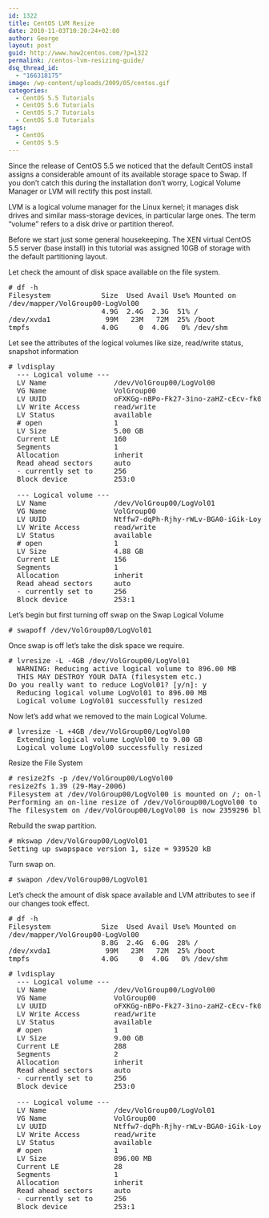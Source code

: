 ```yaml
---
id: 1322
title: CentOS LVM Resize
date: 2010-11-03T10:20:24+02:00
author: George
layout: post
guid: http://www.how2centos.com/?p=1322
permalink: /centos-lvm-resizing-guide/
dsq_thread_id:
  - "166318175"
image: /wp-content/uploads/2009/05/centos.gif
categories:
  - CentOS 5.5 Tutorials
  - CentOS 5.6 Tutorials
  - CentOS 5.7 Tutorials
  - CentOS 5.8 Tutorials
tags:
  - CentOS
  - CentOS 5.5
---
```

Since the release of CentOS 5.5 we noticed that the default CentOS install assigns a considerable amount of its available storage space to Swap. If you don&#8217;t catch this during the installation don&#8217;t worry, Logical Volume Manager or LVM will rectify this post install.

LVM is a logical volume manager for the Linux kernel; it manages disk drives and similar mass-storage devices, in particular large ones. The term &#8220;volume&#8221; refers to a disk drive or partition thereof.  
<!--more-->

Before we start just some general housekeeping. The XEN virtual CentOS 5.5 server (base install) in this tutorial was assigned 10GB of storage with the default partitioning layout.

Let check the amount of disk space available on the file system.

<pre class="toolbar:2 nums:false nums-toggle:false theme:github font:droid-sans-mono whitespace-before:1 whitespace-after:1 lang:default decode:true"># df -h
Filesystem            Size  Used Avail Use% Mounted on
/dev/mapper/VolGroup00-LogVol00
                      4.9G  2.4G  2.3G  51% /
/dev/xvda1             99M   23M   72M  25% /boot
tmpfs                 4.0G     0  4.0G   0% /dev/shm
</pre>

Let see the attributes of the logical volumes like size, read/write status, snapshot information

<pre class="toolbar:2 nums:false nums-toggle:false theme:github font:droid-sans-mono whitespace-before:1 whitespace-after:1 lang:default decode:true"># lvdisplay
  --- Logical volume ---
  LV Name                /dev/VolGroup00/LogVol00
  VG Name                VolGroup00
  LV UUID                oFXKGg-nBPo-Fk27-3ino-zaHZ-cEcv-fk0dS0
  LV Write Access        read/write
  LV Status              available
  # open                 1
  LV Size                5.00 GB
  Current LE             160
  Segments               1
  Allocation             inherit
  Read ahead sectors     auto
  - currently set to     256
  Block device           253:0

  --- Logical volume ---
  LV Name                /dev/VolGroup00/LogVol01
  VG Name                VolGroup00
  LV UUID                Ntffw7-dqPh-Rjhy-rWLv-BGA0-iGik-LoyHET
  LV Write Access        read/write
  LV Status              available
  # open                 1
  LV Size                4.88 GB
  Current LE             156
  Segments               1
  Allocation             inherit
  Read ahead sectors     auto
  - currently set to     256
  Block device           253:1
</pre>

Let&#8217;s begin but first turning off swap on the Swap Logical Volume

<pre class="toolbar:2 nums:false nums-toggle:false theme:github font:droid-sans-mono whitespace-before:1 whitespace-after:1 lang:default decode:true"># swapoff /dev/VolGroup00/LogVol01
</pre>

Once swap is off let’s take the disk space we require.

<pre class="toolbar:2 nums:false nums-toggle:false theme:github font:droid-sans-mono whitespace-before:1 whitespace-after:1 lang:default decode:true"># lvresize -L -4GB /dev/VolGroup00/LogVol01
  WARNING: Reducing active logical volume to 896.00 MB
  THIS MAY DESTROY YOUR DATA (filesystem etc.)
Do you really want to reduce LogVol01? [y/n]: y
  Reducing logical volume LogVol01 to 896.00 MB
  Logical volume LogVol01 successfully resized
</pre>

Now let’s add what we removed to the main Logical Volume.

<pre class="toolbar:2 nums:false nums-toggle:false theme:github font:droid-sans-mono whitespace-before:1 whitespace-after:1 lang:default decode:true"># lvresize -L +4GB /dev/VolGroup00/LogVol00
  Extending logical volume LogVol00 to 9.00 GB
  Logical volume LogVol00 successfully resized
</pre>

Resize the File System

<pre class="toolbar:2 nums:false nums-toggle:false theme:github font:droid-sans-mono whitespace-before:1 whitespace-after:1 lang:default decode:true"># resize2fs -p /dev/VolGroup00/LogVol00
resize2fs 1.39 (29-May-2006)
Filesystem at /dev/VolGroup00/LogVol00 is mounted on /; on-line resizing required
Performing an on-line resize of /dev/VolGroup00/LogVol00 to 2359296 (4k) blocks.
The filesystem on /dev/VolGroup00/LogVol00 is now 2359296 blocks long.
</pre>

Rebuild the swap partition.

<pre class="toolbar:2 nums:false nums-toggle:false theme:github font:droid-sans-mono whitespace-before:1 whitespace-after:1 lang:default decode:true"># mkswap /dev/VolGroup00/LogVol01
Setting up swapspace version 1, size = 939520 kB
</pre>

Turn swap on.

<pre class="toolbar:2 nums:false nums-toggle:false theme:github font:droid-sans-mono whitespace-before:1 whitespace-after:1 lang:default decode:true"># swapon /dev/VolGroup00/LogVol01
</pre>

Let’s check the amount of disk space available and LVM attributes to see if our changes took effect.

<pre class="toolbar:2 nums:false nums-toggle:false theme:github font:droid-sans-mono whitespace-before:1 whitespace-after:1 lang:default decode:true"># df -h
Filesystem            Size  Used Avail Use% Mounted on
/dev/mapper/VolGroup00-LogVol00
                      8.8G  2.4G  6.0G  28% /
/dev/xvda1             99M   23M   72M  25% /boot
tmpfs                 4.0G     0  4.0G   0% /dev/shm
</pre>

<pre class="toolbar:2 nums:false nums-toggle:false theme:github font:droid-sans-mono whitespace-before:1 whitespace-after:1 lang:default decode:true"># lvdisplay
  --- Logical volume ---
  LV Name                /dev/VolGroup00/LogVol00
  VG Name                VolGroup00
  LV UUID                oFXKGg-nBPo-Fk27-3ino-zaHZ-cEcv-fk0dS0
  LV Write Access        read/write
  LV Status              available
  # open                 1
  LV Size                9.00 GB
  Current LE             288
  Segments               2
  Allocation             inherit
  Read ahead sectors     auto
  - currently set to     256
  Block device           253:0

  --- Logical volume ---
  LV Name                /dev/VolGroup00/LogVol01
  VG Name                VolGroup00
  LV UUID                Ntffw7-dqPh-Rjhy-rWLv-BGA0-iGik-LoyHET
  LV Write Access        read/write
  LV Status              available
  # open                 1
  LV Size                896.00 MB
  Current LE             28
  Segments               1
  Allocation             inherit
  Read ahead sectors     auto
  - currently set to     256
  Block device           253:1
</pre>